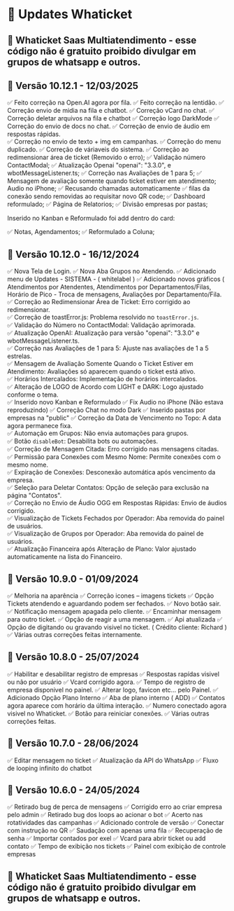 # 📝 Updates Whaticket

## 🚀 Whaticket Saas Multiatendimento - esse código não é gratuito proibido divulgar em grupos de whatsapp e outros.

## 🚀 Versão 10.12.1 - 12/03/2025

✅ Feito correção na Open.AI agora por fila.
✅ Feito correção na lentidão.
✅ Correção envio de midia na fila e chatbot.
✅ Correção vCard no chat.
✅ Correção deletar arquivos na fila e chatbot
✅ Correção logo DarkMode 
✅ Correção do envio de docs no chat.
✅ Correção de envio de áudio em respostas rápidas.  
✅ Correção no envio de texto + img em campanhas.
✅ Correção do menu duplicado.
✅ Correção de váriaveis do sistema.
✅ Correção ao redimensionar área de ticket (Removido o erro);
✅ Validação número ContactModal;
✅ Atualização Openai "openai": "3.3.0", e wbotMessageListener.ts;
✅ Correção nas Avaliações de 1 para 5;
✅ Mensagem de avaliação somente quando ticket estiver em atendimento;
Audio no iPhone;
✅ Recusando chamadas automaticamente
✅ filas da conexão sendo removidas ao requisitar novo QR code;
✅ Dashboard reformulado;
✅ Página de Relatorios;
✅ Divisão empresas por pastas;

Inserido no Kanban e Reformulado foi add dentro do card:

✅ Notas, Agendamentos;
✅ Reformulado a Coluna;


## 🚀 Versão 10.12.0 - 16/12/2024

✅ Nova Tela de Login. 
✅ Nova Aba Grupos no Atendendo.
✅ Adicionado menu de Updates - SISTEMA - ( whitelabel )
✅ Adicionado novos gráficos ( Atendimentos por Atendentes, Atendimentos por Departamentos/Filas, Horário de Pico - Troca de mensagens, Avaliações por Departamento/Fila.
✅ Correção ao Redimensionar Área de Ticket: Erro corrigido ao redimensionar.  
✅ Correção de toastError.js: Problema resolvido no `toastError.js`.  
✅ Validação do Número no ContactModal: Validação aprimorada.  
✅ Atualização OpenAI: Atualização para versão "openai": "3.3.0" e wbotMessageListener.ts.  
✅ Correção nas Avaliações de 1 para 5: Ajuste nas avaliações de 1 a 5 estrelas.  
✅ Mensagem de Avaliação Somente Quando o Ticket Estiver em Atendimento: Avaliações só aparecem quando o ticket está ativo.  
✅ Horários Intercalados: Implementação de horários intercalados.  
✅ Alteração de LOGO de Acordo com LIGHT e DARK: Logo ajustado conforme o tema.  
✅ Inserido novo Kanban e Reformulado
✅ Fix Audio no iPhone (Não estava reproduzindo)
✅ Correção Chat no modo Dark
✅ Inserido pastas por empresas na "public"
✅ Correção da Data de Vencimento no Topo: A data agora permanece fixa.  
✅ Automação em Grupos: Não envia automações para grupos.  
✅ Botão `disableBot`: Desabilita bots ou automações.  
✅ Correção de Mensagem Citada: Erro corrigido nas mensagens citadas.  
✅ Permissão para Conexões com Mesmo Nome: Permite conexões com o mesmo nome.  
✅ Expiração de Conexões: Desconexão automática após vencimento da empresa.  
✅ Seleção para Deletar Contatos: Opção de seleção para exclusão na página "Contatos".  
✅ Correção no Envio de Áudio OGG em Respostas Rápidas: Envio de áudios corrigido.  
✅ Visualização de Tickets Fechados por Operador: Aba removida do painel de usuários.  
✅ Visualização de Grupos por Operador: Aba removida do painel de usuários.  
✅ Atualização Financeira após Alteração de Plano: Valor ajustado automaticamente na lista do Financeiro.

## 🚀 Versão 10.9.0 - 01/09/2024

✅ Melhoria na aparência
✅ Correção icones – imagens tickets
✅ Opção Tickets atendendo e aguardando podem ser fechados.
✅ Novo botão sair.
✅ Notificação mensagem apagada pelo cliente.
✅ Encaminhar mensagem para outro ticket.
✅ Opção de reagir a uma mensagem.
✅ Api atualizada
✅ Opção de digitando ou gravando visivel no ticket. ( Crédito cliente: Richard )
✅ Várias outras correções feitas internamente.

## 🚀 Versão 10.8.0 - 25/07/2024

✅ Habilitar e desabilitar registro de empresas
✅ Respostas rapídas visivel ou não por usuário
✅ Vcard corrigido agora.
✅ Tempo de registro de empresa disponivel no painel.
✅ Alterar logo, favicon etc… pelo Painel.
✅ Adicionado Opção Plano Interno
✅ Aba de plano interno ( ADD)
✅ Contatos agora aparece com horário da última interação.
✅ Numero conectado agora visivel no Whaticket.
✅ Botão para reiniciar conexões.
✅ Várias outras correções feitas.

## 🚀 Versão 10.7.0 - 28/06/2024

✅ Editar mensagem no ticket
✅ Atualização da API do WhatsApp
✅ Fluxo de looping infinito do chatbot

## 🚀 Versão 10.6.0 - 24/05/2024

✅ Retirado bug de perca de mensagens
✅ Corrigido erro ao criar empresa pelo admin
✅ Retirado bug dos loops ao acionar o bot
✅ Acerto nas rotatividades das campanhas
✅ Adicionado controle de versão
✅ Conectar com instrução no QR
✅ Saudação com apenas uma fila
✅ Recuperação de senha
✅ Importar contados por exel
✅ Vcard para abrir ticket ou add contato
✅ Tempo de exibição nos tickets
✅ Painel com exibição de controle empresas

## 🚀 Whaticket Saas Multiatendimento - esse código não é gratuito proibido divulgar em grupos de whatsapp e outros.

